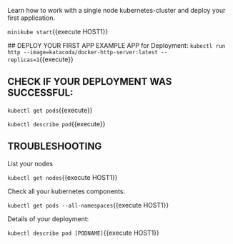 Learn how to work with a single node kubernetes-cluster and deploy your first application.

`minikube start`{{execute HOST1}}

## DEPLOY YOUR FIRST APP
EXAMPLE APP for Deployment:
`kubectl run http --image=katacoda/docker-http-server:latest --replicas=1`{{execute}}

## CHECK IF YOUR DEPLOYMENT WAS SUCCESSFUL:

`kubectl get pods`{{execute}}


`kubectl describe pod`{{execute}}

## TROUBLESHOOTING

List your nodes

`kubectl get nodes`{{execute HOST1}}

Check all your kubernetes components:

`kubectl get pods --all-namespaces`{{execute HOST1}}

Details of your deployment:

`kubectl describe pod [PODNAME]`{{execute HOST1}}

